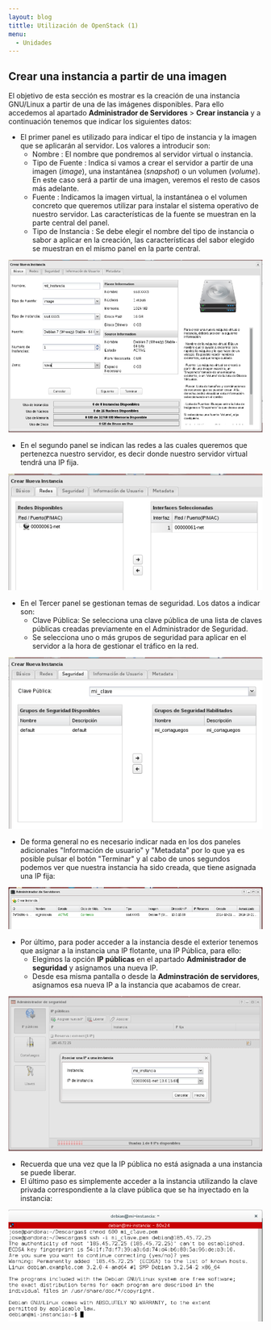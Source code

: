 ```yaml
---
layout: blog
tittle: Utilización de OpenStack (1)
menu:
  - Unidades
---
```


## Crear una instancia a partir de una imagen

El objetivo de esta sección es mostrar es la creación de una instancia GNU/Linux
a partir de una de las imágenes disponibles. Para ello accedemos al apartado
**Administrador de Servidores** > **Crear instancia** y a continuación tenemos
que indicar los siguientes datos:

* El primer panel es utilizado para indicar el tipo de instancia y la imagen que
se aplicarán al servidor. Los valores a introducir son:
  * Nombre : El nombre que pondremos al servidor virtual o instancia.
  * Tipo de Fuente : Indica si vamos a crear el servidor a partir de una
  imagen (*image*), una instantánea (*snapshot*) o un volumen (*volume*). En
  este caso será a partir de una imagen, veremos el resto de casos más
  adelante.
  * Fuente : Indicamos la imagen virtual, la instantánea o el volumen concreto
  que queremos utilizar para instalar el sistema operativo de nuestro
  servidor. Las características de la fuente se muestran en la parte central
  del panel.
  * Tipo de Instancia : Se debe elegir el nombre del tipo de instancia o sabor a
  aplicar en la creación, las características del sabor elegido se muestran en 
  el mismo panel en la parte central.


![instancia](img/demo2_3.png)


* En el segundo panel se indican las redes a las cuales queremos que pertenezca
nuestro servidor, es decir donde nuestro servidor virtual tendrá una IP fija.


![instancia](img/demo2_4.png)


* En el Tercer panel se gestionan temas de seguridad. Los datos a indicar son:
  * Clave Pública: Se selecciona una clave pública de una lista de claves
  públicas creadas previamente en el Administrador de Seguridad. 
  * Se selecciona uno o más grupos de seguridad para aplicar en el servidor a la
  hora de gestionar el tráfico en la red.


![instancia](img/demo2_5.png)


* De forma general no es necesario indicar nada en los dos paneles adicionales
"Información de usuario" y "Metadata" por lo que ya es posible pulsar el botón
"Terminar" y al cabo de unos segundos podemos ver que nuestra instancia ha
sido creada, que tiene asignada una IP fija:


![instancia](img/demo2_6.png)


* Por último, para poder acceder a la instancia desde el exterior tenemos que
asignar a la instancia una IP flotante, una IP Pública, para ello:
  * Elegimos la opción **IP públicas** en el apartado **Administrador de
  seguridad** y asignamos una nueva IP. 
  * Desde esa misma pantalla o desde la **Adminstración de servidores**,
  asignamos esa nueva IP a la instancia que acabamos de crear.


![ip](img/demo2_7.png)	


* Recuerda que una vez que la IP pública no está asignada a una instancia se
puede liberar.
* El último paso es simplemente acceder a la instancia utilizando la clave 
privada correspondiente a la clave pública que se ha inyectado en la
instancia:


![ip](img/demo2_8.png)	
